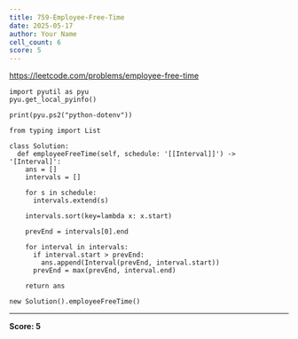 ```yaml
---
title: 759-Employee-Free-Time
date: 2025-05-17
author: Your Name
cell_count: 6
score: 5
---
```


https://leetcode.com/problems/employee-free-time


```
import pyutil as pyu
pyu.get_local_pyinfo()
```


```
print(pyu.ps2("python-dotenv"))
```


```
from typing import List
```


```
class Solution:
  def employeeFreeTime(self, schedule: '[[Interval]]') -> '[Interval]':
    ans = []
    intervals = []

    for s in schedule:
      intervals.extend(s)

    intervals.sort(key=lambda x: x.start)

    prevEnd = intervals[0].end

    for interval in intervals:
      if interval.start > prevEnd:
        ans.append(Interval(prevEnd, interval.start))
      prevEnd = max(prevEnd, interval.end)

    return ans
```


```
new Solution().employeeFreeTime()
```


---
**Score: 5**